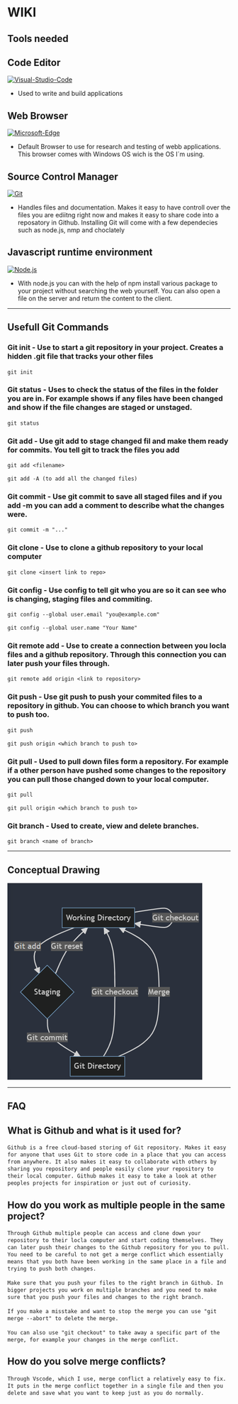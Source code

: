 # WIKI

## **Tools needed**

## Code Editor

[![Visual-Studio-Code][vscode]][vscode-url]

- Used to write and build applications

## Web Browser

[![Microsoft-Edge][edge]][edge-url]

- Default Browser to use for research and testing of webb applications. This browser comes with Windows OS wich is the OS I´m using.

## Source Control Manager

[![Git][git]][git-url]

- Handles files and documentation. Makes it easy to have controll over the files you are ediitng right now and makes it easy to share code into a reposatory in Github. Installing Git will come with a few dependecies such as node.js, nmp and choclately

## Javascript runtime environment

[![Node.js][node.js]][node-url]

- With node.js you can with the help of npm install various package to your project without searching the web yourself. You can also open a file on the server and return the content to the client.

---

## **Usefull Git Commands**

### Git init - Use to start a git repository in your project. Creates a hidden .git file that tracks your other files

```
git init
```

### Git status - Uses to check the status of the files in the folder you are in. For example shows if any files have been changed and show if the file changes are staged or unstaged.

```
git status
```

### Git add - Use git add to stage changed fil and make them ready for commits. You tell git to track the files you add

```
git add <filename>
```

```
git add -A (to add all the changed files)
```

### Git commit - Use git commit to save all staged files and if you add -m you can add a comment to describe what the changes were.

```
git commit -m "..."
```

### Git clone - Use to clone a github repository to your local computer

```
git clone <insert link to repo>
```

### Git config - Use config to tell git who you are so it can see who is changing, staging files and commiting.

```
git config --global user.email "you@example.com"
```

```
git config --global user.name "Your Name"
```

### Git remote add - Use to create a connection between you locla files and a github repository. Through this connection you can later push your files through.

```
git remote add origin <link to repository>
```

### Git push - Use git push to push your commited files to a repository in github. You can choose to which branch you want to push too.

```
git push
```

```
git push origin <which branch to push to>
```

### Git pull - Used to pull down files form a repository. For example if a other person have pushed some changes to the repository you can pull those changed down to your local computer.

```
git pull
```

```
git pull origin <which branch to push to>
```

### Git branch - Used to create, view and delete branches.

```
git branch <name of branch>
```

---

## **Conceptual Drawing**

![Mermaid]

---

## **FAQ**

## What is Github and what is it used for?

```
Github is a free cloud-based storing of Git repository. Makes it easy for anyone that uses Git to store code in a place that you can access from anywhere. It also makes it easy to collaborate with others by sharing you repository and people easily clone your repository to their local computer. Github makes it easy to take a look at other peoples projects for inspiration or just out of curiosity.
```

## How do you work as multiple people in the same project?

```
Through Github multiple people can access and clone down your repository to their locla computer and start coding themselves. They can later push their changes to the Github repository for you to pull. You need to be careful to not get a merge conflict which essentially means that you both have been working in the same place in a file and trying to push both changes.

Make sure that you push your files to the right branch in Github. In bigger projects you work on multiple branches and you need to make sure that you push your files and changes to the right branch.

If you make a misstake and want to stop the merge you can use "git merge --abort" to delete the merge.

You can also use "git checkout" to take away a specific part of the merge, for example your changes in the merge conflict.
```

## How do you solve merge conflicts?

```
Through Vscode, which I use, merge conflict a relatively easy to fix. It puts in the merge conflict together in a single file and then you delete and save what you want to keep just as you do normally.
```

[edge]: https://img.shields.io/badge/Microsoft_Edge-0078D7?style=for-the-badge&logo=Microsoft-edge&logoColor=white
[edge-url]: https://www.microsoft.com/edge
[vscode]: https://img.shields.io/badge/Visual_Studio_Code-0078D4?style=for-the-badge&logo=visual%20studio%20code&logoColor=white
[vscode-url]: https://code.visualstudio.com/
[git]: https://img.shields.io/badge/GIT-E44C30?style=for-the-badge&logo=git&logoColor=white
[git-url]: https://git-scm.com/
[node.js]: https://img.shields.io/badge/Node.js-43853D?style=for-the-badge&logo=node.js&logoColor=white
[node-url]: https://nodejs.org/
[mermaid]: Mermaid-wikimarkdown.png
